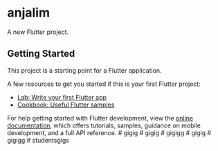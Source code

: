 # anjalim

A new Flutter project.

## Getting Started

This project is a starting point for a Flutter application.

A few resources to get you started if this is your first Flutter project:

- [Lab: Write your first Flutter app](https://docs.flutter.dev/get-started/codelab)
- [Cookbook: Useful Flutter samples](https://docs.flutter.dev/cookbook)

For help getting started with Flutter development, view the
[online documentation](https://docs.flutter.dev/), which offers tutorials,
samples, guidance on mobile development, and a full API reference.
#   g i g i g  
 #   g i g i g  
 #   g i g i g g  
 #   g i g i g  
 #   g i g i g g  
 #   s t u d e n t s g i g s  
 
